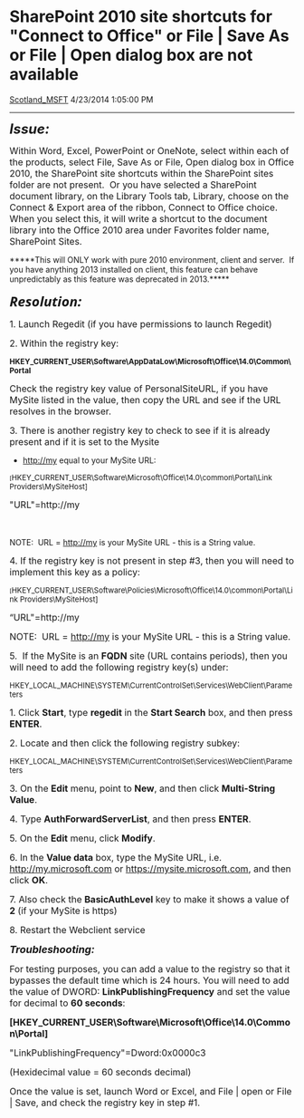 <div id="page">

# SharePoint 2010 site shortcuts for "Connect to Office" or File | Save As or File | Open dialog box are not available

[Scotland\_MSFT](https://social.msdn.microsoft.com/profile/Scotland_MSFT)
4/23/2014 1:05:00 PM

-----

<div id="content">

<span style="font-family: Century;font-size: medium"></span>

<span style="font-size: x-large">***Issue:***</span>

<span style="font-size: medium">Within Word, Excel, PowerPoint or
OneNote, select within each of the products, select File, Save As or
File, Open dialog box in Office 2010, the SharePoint site shortcuts
within the SharePoint sites folder are not present.  Or you have
selected a SharePoint document library, on the Library Tools tab,
Library, choose on the Connect & Export area of the ribbon, Connect to
Office choice.  When you select this, it will write a shortcut to the
document library into the Office 2010 area under Favorites folder name,
SharePoint Sites.</span>

\*\*\*\*\*This will ONLY work with pure 2010 environment, client and
server.  If you have anything 2013 installed on client, this feature can
behave unpredictably as this feature was deprecated in
2013.\*\*\*\*\*

<span style="font-family: Century Gothic;font-size: medium"><span style="font-family: Segoe UI;font-size: x-large">***Resolution:***</span></span>

<span style="font-size: medium">1. Launch Regedit (if you have
permissions to launch Regedit) </span>

<span style="font-size: medium">2. Within the registry key:
</span>

<span style="font-size: small">**HKEY\_CURRENT\_USER\\Software\\AppDataLow\\Microsoft\\Office\\14.0\\Common\\Portal**
</span>

<span style="font-size: medium">Check the registry key value of
PersonalSiteURL, if you have MySite listed in the value, then copy the
URL and see if the URL resolves in the browser. </span>

<span style="font-size: medium">3. There is another registry key
to check to see if it is already present and if it is set to the Mysite
- <http://my> equal to your MySite
URL:</span>

<span style="font-size: medium"><span style="font-size: x-small">\[<span style="font-size: small">HKEY\_CURRENT\_USER\\Software\\Microsoft\\Office\\14.0\\common\\Portal\\Link
Providers\\MySiteHost\]</span></span> </span>

<span style="font-size: medium">"URL"=http://my</span>

<span style="font-size: medium"> </span>

NOTE:  URL = <http://my> is your MySite URL - this is a String value.

<span style="font-size: medium">4. If the registry key is not present in
step \#3, then you will need to implement this key as a policy:
</span>

<span style="font-size: x-small"><span>\[<span style="font-size: small">HKEY\_CURRENT\_USER\\Software\\Policies\\Microsoft\\Office\\14.0\\common\\Portal\\Link
Providers\\MySiteHost\]</span></span> </span>

<span style="font-size: medium">“URL"=http://my </span>

<span style="font-size: medium"><span style="font-size: medium">NOTE: 
URL = [http://my](http://my/) is your MySite URL - this is a String
value.</span></span>

<span style="font-size: medium">5. 
</span><span style="font-size: medium">If the MySite is an **FQDN** site
(URL contains periods), then you will need to add the following registry
key(s) under:
</span>

<span style="font-size: small">HKEY\_LOCAL\_MACHINE\\SYSTEM\\CurrentControlSet\\Services\\WebClient\\Parameters
</span>

<span style="font-size: medium">1. Click **Start**, type **regedit** in
the **Start Search** box, and then press **ENTER**. </span>

<span style="font-size: medium">2. Locate and then click the following
registry subkey:
</span>

<span style="font-size: small">HKEY\_LOCAL\_MACHINE\\SYSTEM\\CurrentControlSet\\Services\\WebClient\\Parameters
</span>

<span style="font-size: medium">3. On the **Edit** menu, point to
**New**, and then click **Multi-String Value**. </span>

<span style="font-size: medium">4. Type **AuthForwardServerList**, and
then press **ENTER**. </span>

<span style="font-size: medium">5. On the **Edit** menu, click
**Modify**. </span>

<span style="font-size: medium">6. In the **Value data** box, type the
MySite URL, i.e. <http://my.microsoft.com> or
<https://mysite.microsoft.com>, and then click **OK**. </span>

<span style="font-size: medium">7. Also check the **BasicAuthLevel** key
to make it shows a value of **2** (if your MySite is https) </span>

<span style="font-size: medium">8. Restart the Webclient service
</span>

<span style="font-size: medium"></span>

<span style="font-size: medium">***<span style="font-size: large">Troubleshooting:</span>***
</span>

<span style="font-size: medium">For testing purposes, you can add a
value to the registry so that it bypasses the default time which is 24
hours. You will need to add the value of DWORD:
**LinkPublishingFrequency** and set the value for decimal to **60
seconds**:
</span>

<span style="font-size: medium">**\[HKEY\_CURRENT\_USER\\Software\\Microsoft\\Office\\14.0\\Common\\Portal\]**
</span>

<span style="font-size: medium">"LinkPublishingFrequency"=Dword:0x0000c3
</span>

<span style="font-size: medium">(Hexidecimal value = 60 seconds decimal)
</span>

<span style="font-size: medium">Once the value is set, launch Word or
Excel, and File | open or File | Save, and check the registry key in
step \#1. </span>

</div>

</div>
